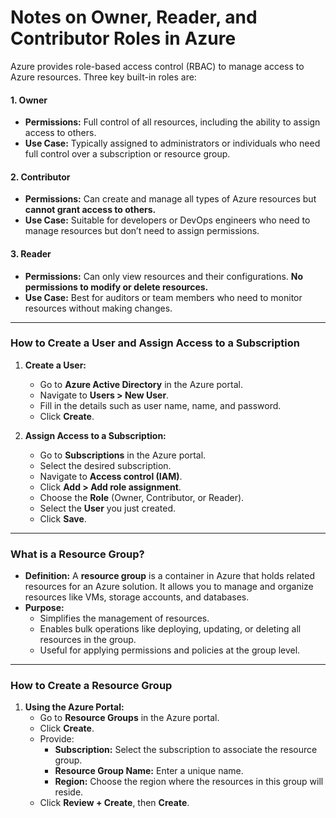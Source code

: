 # **Notes on Owner, Reader, and Contributor Roles in Azure**

Azure provides role-based access control (RBAC) to manage access to Azure resources. Three key built-in roles are:

#### **1. Owner**
- **Permissions:** Full control of all resources, including the ability to assign access to others.
- **Use Case:** Typically assigned to administrators or individuals who need full control over a subscription or resource group.

#### **2. Contributor**
- **Permissions:** Can create and manage all types of Azure resources but **cannot grant access to others.**
- **Use Case:** Suitable for developers or DevOps engineers who need to manage resources but don’t need to assign permissions.

#### **3. Reader**
- **Permissions:** Can only view resources and their configurations. **No permissions to modify or delete resources.**
- **Use Case:** Best for auditors or team members who need to monitor resources without making changes.

---

### **How to Create a User and Assign Access to a Subscription**

1. **Create a User:**
   - Go to **Azure Active Directory** in the Azure portal.
   - Navigate to **Users > New User**.
   - Fill in the details such as user name, name, and password.
   - Click **Create**.

2. **Assign Access to a Subscription:**
   - Go to **Subscriptions** in the Azure portal.
   - Select the desired subscription.
   - Navigate to **Access control (IAM)**.
   - Click **Add > Add role assignment**.
   - Choose the **Role** (Owner, Contributor, or Reader).
   - Select the **User** you just created.
   - Click **Save**.

---

### **What is a Resource Group?**

- **Definition:** 
  A **resource group** is a container in Azure that holds related resources for an Azure solution. It allows you to manage and organize resources like VMs, storage accounts, and databases.
- **Purpose:**
  - Simplifies the management of resources.
  - Enables bulk operations like deploying, updating, or deleting all resources in the group.
  - Useful for applying permissions and policies at the group level.

---

### **How to Create a Resource Group**

1. **Using the Azure Portal:**
   - Go to **Resource Groups** in the Azure portal.
   - Click **Create**.
   - Provide:
     - **Subscription:** Select the subscription to associate the resource group.
     - **Resource Group Name:** Enter a unique name.
     - **Region:** Choose the region where the resources in this group will reside.
   - Click **Review + Create**, then **Create**.

